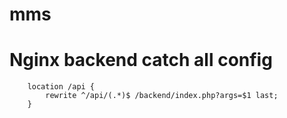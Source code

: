 # mms



# Nginx backend catch all config

```
    location /api {
        rewrite ^/api/(.*)$ /backend/index.php?args=$1 last;
    }
```